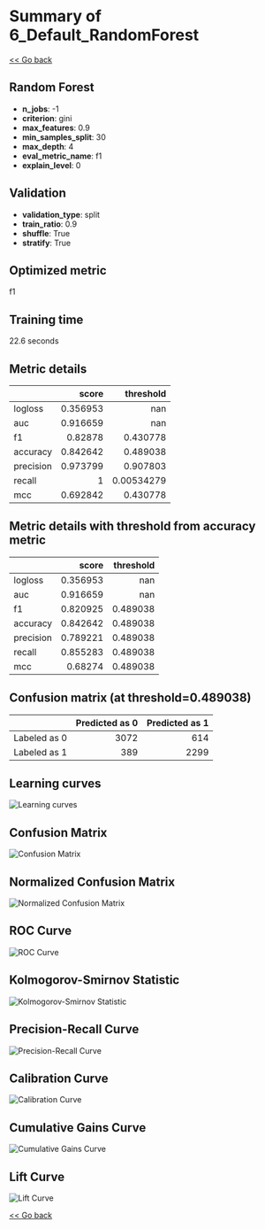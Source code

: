 # Summary of 6_Default_RandomForest

[<< Go back](../README.md)


## Random Forest
- **n_jobs**: -1
- **criterion**: gini
- **max_features**: 0.9
- **min_samples_split**: 30
- **max_depth**: 4
- **eval_metric_name**: f1
- **explain_level**: 0

## Validation
 - **validation_type**: split
 - **train_ratio**: 0.9
 - **shuffle**: True
 - **stratify**: True

## Optimized metric
f1

## Training time

22.6 seconds

## Metric details
|           |    score |    threshold |
|:----------|---------:|-------------:|
| logloss   | 0.356953 | nan          |
| auc       | 0.916659 | nan          |
| f1        | 0.82878  |   0.430778   |
| accuracy  | 0.842642 |   0.489038   |
| precision | 0.973799 |   0.907803   |
| recall    | 1        |   0.00534279 |
| mcc       | 0.692842 |   0.430778   |


## Metric details with threshold from accuracy metric
|           |    score |   threshold |
|:----------|---------:|------------:|
| logloss   | 0.356953 |  nan        |
| auc       | 0.916659 |  nan        |
| f1        | 0.820925 |    0.489038 |
| accuracy  | 0.842642 |    0.489038 |
| precision | 0.789221 |    0.489038 |
| recall    | 0.855283 |    0.489038 |
| mcc       | 0.68274  |    0.489038 |


## Confusion matrix (at threshold=0.489038)
|              |   Predicted as 0 |   Predicted as 1 |
|:-------------|-----------------:|-----------------:|
| Labeled as 0 |             3072 |              614 |
| Labeled as 1 |              389 |             2299 |

## Learning curves
![Learning curves](learning_curves.png)
## Confusion Matrix

![Confusion Matrix](confusion_matrix.png)


## Normalized Confusion Matrix

![Normalized Confusion Matrix](confusion_matrix_normalized.png)


## ROC Curve

![ROC Curve](roc_curve.png)


## Kolmogorov-Smirnov Statistic

![Kolmogorov-Smirnov Statistic](ks_statistic.png)


## Precision-Recall Curve

![Precision-Recall Curve](precision_recall_curve.png)


## Calibration Curve

![Calibration Curve](calibration_curve_curve.png)


## Cumulative Gains Curve

![Cumulative Gains Curve](cumulative_gains_curve.png)


## Lift Curve

![Lift Curve](lift_curve.png)



[<< Go back](../README.md)
